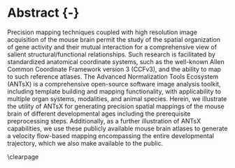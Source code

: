 
# Abstract {-}

Precision mapping techniques coupled with high resolution image acquisition of
the mouse brain permit the study of the spatial organization of gene activity
and their mutual interaction for a comprehensive view of salient
structural/functional relationships. Such research is facilitated by
standardized anatomical coordinate systems, such as the well-known Allen Common
Coordinate Framework version 3 (CCFv3), and the ability to map to such reference
atlases.   The Advanced Normalization Tools Ecosystem (ANTsX) is a comprehensive
open-source software image analysis toolkit, including template building and
mapping functionality, with applicability to multiple organ systems, modalities,
 and animal species.  Herein, we illustrate the utility of ANTsX for generating
precision spatial mappings of the mouse brain of different developmental ages
including the prerequisite preprocessing steps. Additionally, as a further
illustration of ANTsX capabilities, we use these publicly available mouse brain
atlases to generate a velocity flow-based mapping encompassing the entire
developmental trajectory, which we also make available to the public. 

\clearpage